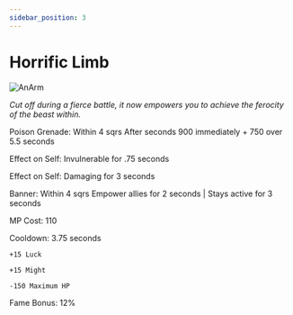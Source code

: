```yaml
---
sidebar_position: 3
---
```


# Horrific Limb

![AnArm](https://vwiki.valorserver.com/api/item/picture/horrific%20limb)

<i>Cut off during a fierce battle, it now empowers you to achieve the ferocity of the beast within.</i>

Poison Grenade: Within 4 sqrs After  seconds 900 immediately + 750 over 5.5 seconds

Effect on Self: Invulnerable for .75 seconds

Effect on Self: Damaging for 3 seconds

Banner: Within 4 sqrs Empower allies for 2 seconds | Stays active for 3 seconds

MP Cost: 110

Cooldown: 3.75 seconds

    +15 Luck
    
    +15 Might
    
    -150 Maximum HP

Fame Bonus: 12%
